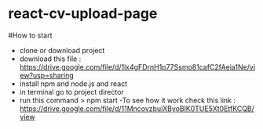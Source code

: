 # react-cv-upload-page

#How to start
- clone or download project
- download this file : https://drive.google.com/file/d/1lx4gFDrnH1p77Ssmo81cafC2fAeia1Ne/view?usp=sharing
- install npm and node.js and react
- in terminal go to project director 
- run this command > npm start
-To see how it work check this link : https://drive.google.com/file/d/11MncovzbuiXByoBlK0TUE5Xt0EtfKCQB/view 
